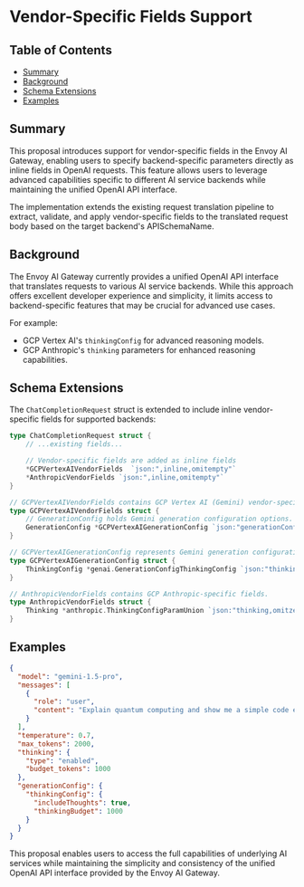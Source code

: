 # Vendor-Specific Fields Support

## Table of Contents

<!-- toc -->

-   [Summary](#summary)
-   [Background](#background)
-   [Schema Extensions](#schema-extensions)
-   [Examples](#examples)

<!-- /toc -->

## Summary

This proposal introduces support for vendor-specific fields in the Envoy AI Gateway, enabling users to specify backend-specific parameters directly as inline fields in OpenAI requests. This feature allows users to leverage advanced capabilities specific to different AI service backends while maintaining the unified OpenAI API interface.

The implementation extends the existing request translation pipeline to extract, validate, and apply vendor-specific fields to the translated request body based on the target backend's APISchemaName.

## Background

The Envoy AI Gateway currently provides a unified OpenAI API interface that translates requests to various AI service backends. While this approach offers excellent developer experience and simplicity, it limits access to backend-specific features that may be crucial for advanced use cases.

For example:
- GCP Vertex AI's `thinkingConfig` for advanced reasoning models.
- GCP Anthropic's `thinking` parameters for enhanced reasoning capabilities.

## Schema Extensions
The `ChatCompletionRequest` struct is extended to include inline vendor-specific fields for supported backends:

```go
type ChatCompletionRequest struct {
    // ...existing fields...

    // Vendor-specific fields are added as inline fields
    *GCPVertexAIVendorFields  `json:",inline,omitempty"`
    *AnthropicVendorFields `json:",inline,omitempty"`
}

// GCPVertexAIVendorFields contains GCP Vertex AI (Gemini) vendor-specific fields.
type GCPVertexAIVendorFields struct {
    // GenerationConfig holds Gemini generation configuration options.
    GenerationConfig *GCPVertexAIGenerationConfig `json:"generationConfig,omitempty"`
}

// GCPVertexAIGenerationConfig represents Gemini generation configuration options.
type GCPVertexAIGenerationConfig struct {
    ThinkingConfig *genai.GenerationConfigThinkingConfig `json:"thinkingConfig,omitempty"`
}

// AnthropicVendorFields contains GCP Anthropic-specific fields.
type AnthropicVendorFields struct {
    Thinking *anthropic.ThinkingConfigParamUnion `json:"thinking,omitzero"`
}
```

## Examples

```json
{
  "model": "gemini-1.5-pro",
  "messages": [
    {
      "role": "user",
      "content": "Explain quantum computing and show me a simple code example."
    }
  ],
  "temperature": 0.7,
  "max_tokens": 2000,
  "thinking": {
    "type": "enabled",
    "budget_tokens": 1000
  },
  "generationConfig": {
    "thinkingConfig": {
      "includeThoughts": true,
      "thinkingBudget": 1000
    }
  }
}
```

This proposal enables users to access the full capabilities of underlying AI services while maintaining the simplicity and consistency of the unified OpenAI API interface provided by the Envoy AI Gateway.
